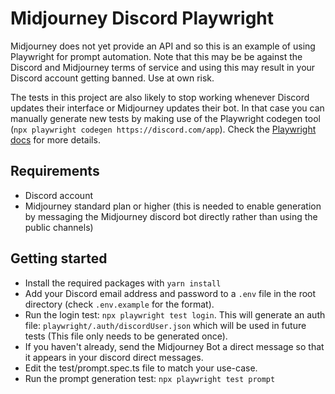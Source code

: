 # Midjourney Discord Playwright
Midjourney does not yet provide an API and so this is an example of using Playwright for prompt automation. Note that this may be be against the Discord and Midjourney terms of service and using this may result in your Discord account getting banned. Use at own risk.

The tests in this project are also likely to stop working whenever Discord updates their interface or Midjourney updates their bot. In that case you can manually generate new tests by making use of the Playwright codegen tool (`npx playwright codegen https://discord.com/app`). Check the [Playwright docs](https://playwright.dev/) for more details.

## Requirements
- Discord account
- Midjourney standard plan or higher (this is needed to enable generation by messaging the Midjourney discord bot directly rather than using the public channels)

## Getting started
 - Install the required packages with `yarn install`
 - Add your Discord email address and password to a `.env` file in the root directory (check `.env.example` for the format).
 - Run the login test: `npx playwright test login`. This will generate an auth file: `playwright/.auth/discordUser.json` which will be used in future tests (This file only needs to be generated once).
 - If you haven't already, send the Midjourney Bot a direct message so that it appears in your discord direct messages.
 - Edit the test/prompt.spec.ts file to match your use-case.
 - Run the prompt generation test: `npx playwright test prompt`